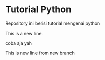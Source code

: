 # Tutorial Python

Repository ini berisi tutorial mengenai python

This is a new line.

coba aja yah 

This is new line from new branch